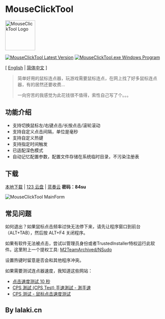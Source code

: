 # MouseClickTool

<img src="https://fastly.jsdelivr.net/gh/lalakii/MouseClickTool/MouseClickTool.jpg" alt="MouseClickTool Logo" width="96" />

[![MouseClickTool Latest Version](https://img.shields.io/github/v/release/lalakii/MouseClickTool?logo=github)](https://github.com/lalakii/MouseClickTool/releases)
[![MouseClickTool.exe Windows Program](https://img.shields.io/badge/windows-.exe-0078D4?logo=windows)](https://mouseclicktool.sourceforge.io/)

[ [English](tree/README_en.md) | [简体中文](tree/README.md) ]

> 简单好用的鼠标连点器，玩游戏需要鼠标连点，在网上找了好多鼠标连点器，有的居然还要收费...
>
> 一向穷苦的我感觉为此花钱很不值得，索性自己写了个。。。

## 功能介绍

- 支持切换鼠标左/右键点击/长按点击/滚轮滚动
- 支持自定义点击间隔，单位是毫秒
- 支持自定义热键
- 支持指定时间触发
- 已适配深色模式
- 自动记忆配置参数，配置文件存储在系统临时目录，不污染注册表

## 下载

[本地下载](https://github.com/lalakii/MouseClickTool/releases) | [123 云盘](https://www.123pan.com/s/jE3Sjv-IWExd.html) | [蓝奏云](https://a01.lanzout.com/b0hcno8di) **密码：84su**

<img src="https://fastly.jsdelivr.net/gh/lalakii/MouseClickTool/MouseClickTool.png?v=2.0" alt="MouseClickTool MainForm"/>

## 常见问题

如何退出？如果鼠标点击频率过快无法停下来，请先让程序窗口到前台（ALT+TAB），然后按 ALT+F4 关闭程序。

如果有软件无法被点击，尝试以管理员身份或者TrustedInstaller特权运行此软件。这里附上一个提权工具: [M2TeamArchived/NSudo](https://github.com/M2TeamArchived/NSudo/releases/)

设置热键时留意是否会和其他程序冲突。

如果需要测试连点器速度，我知道这些网站：

- [点击速度测试 10 秒](https://cps-check.com/cn/)
- [CPS 測試 (CPS Test) 手速測試 - 測手速](https://cpstest.org/zh/)
- [CPS 测试 - 鼠标点击速度测试](https://www.arealme.com/click-speed-test/cn/)

## By lalaki.cn